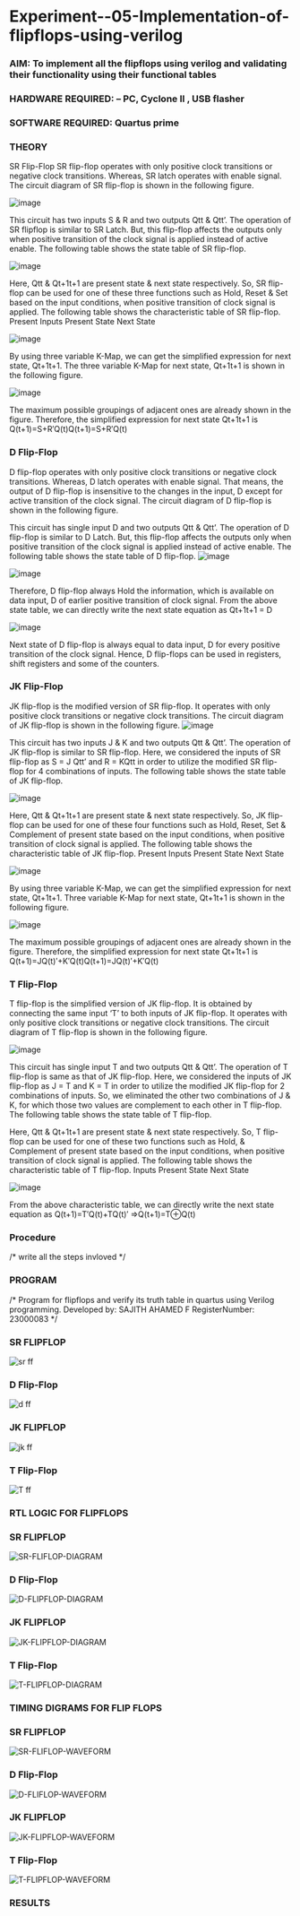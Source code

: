 # Experiment--05-Implementation-of-flipflops-using-verilog
### AIM: To implement all the flipflops using verilog and validating their functionality using their functional tables
### HARDWARE REQUIRED:  – PC, Cyclone II , USB flasher
### SOFTWARE REQUIRED:   Quartus prime
### THEORY 
SR Flip-Flop
SR flip-flop operates with only positive clock transitions or negative clock transitions. Whereas, SR latch operates with enable signal. The circuit diagram of SR flip-flop is shown in the following figure.

![image](https://user-images.githubusercontent.com/36288975/167910294-bb550548-b1dc-4cba-9044-31d9037d476b.png)

 
This circuit has two inputs S & R and two outputs Qtt & Qtt’. The operation of SR flipflop is similar to SR Latch. But, this flip-flop affects the outputs only when positive transition of the clock signal is applied instead of active enable.
The following table shows the state table of SR flip-flop.


![image](https://user-images.githubusercontent.com/36288975/167910648-ced88e69-869c-42e2-9718-a285a3902446.png)


Here, Qtt & Qt+1t+1 are present state & next state respectively. So, SR flip-flop can be used for one of these three functions such as Hold, Reset & Set based on the input conditions, when positive transition of clock signal is applied. The following table shows the characteristic table of SR flip-flop.
Present Inputs	Present State	Next State


![image](https://user-images.githubusercontent.com/36288975/167908180-5fc9d589-1cb5-41f5-b2c8-927e04f5f387.png)

By using three variable K-Map, we can get the simplified expression for next state, Qt+1t+1. The three variable K-Map for next state, Qt+1t+1 is shown in the following figure.

![image](https://user-images.githubusercontent.com/36288975/167908214-25b30a54-db20-4bcb-9385-5f93a1982a09.png)

 
The maximum possible groupings of adjacent ones are already shown in the figure. Therefore, the simplified expression for next state Qt+1t+1 is
Q(t+1)=S+R′Q(t)Q(t+1)=S+R′Q(t)


### D Flip-Flop
D flip-flop operates with only positive clock transitions or negative clock transitions. Whereas, D latch operates with enable signal. That means, the output of D flip-flop is insensitive to the changes in the input, D except for active transition of the clock signal. The circuit diagram of D flip-flop is shown in the following figure.
 
This circuit has single input D and two outputs Qtt & Qtt’. The operation of D flip-flop is similar to D Latch. But, this flip-flop affects the outputs only when positive transition of the clock signal is applied instead of active enable.
The following table shows the state table of D flip-flop.
![image](https://user-images.githubusercontent.com/36288975/167908342-e03f0cbb-5958-43bb-b74a-5e3ec2341675.png)

![image](https://user-images.githubusercontent.com/36288975/167910325-aeef0739-0a54-40e2-bebd-6f5fa0cad10e.png)



Therefore, D flip-flop always Hold the information, which is available on data input, D of earlier positive transition of clock signal. From the above state table, we can directly write the next state equation as
Qt+1t+1 = D



![image](https://user-images.githubusercontent.com/36288975/167908850-d39d07ba-7f9d-490a-b9f2-274e189fd047.png)

Next state of D flip-flop is always equal to data input, D for every positive transition of the clock signal. Hence, D flip-flops can be used in registers, shift registers and some of the counters.


### JK Flip-Flop
JK flip-flop is the modified version of SR flip-flop. It operates with only positive clock transitions or negative clock transitions. The circuit diagram of JK flip-flop is shown in the following figure.
![image](https://user-images.githubusercontent.com/36288975/167910378-d2d984a7-2815-4d17-8c41-ee4bdf59ec24.png) 

 
This circuit has two inputs J & K and two outputs Qtt & Qtt’. The operation of JK flip-flop is similar to SR flip-flop. Here, we considered the inputs of SR flip-flop as S = J Qtt’ and R = KQtt in order to utilize the modified SR flip-flop for 4 combinations of inputs.
The following table shows the state table of JK flip-flop.


![image](https://user-images.githubusercontent.com/36288975/167908575-59c35afb-50d3-46a2-888c-47478a3179d5.png)

Here, Qtt & Qt+1t+1 are present state & next state respectively. So, JK flip-flop can be used for one of these four functions such as Hold, Reset, Set & Complement of present state based on the input conditions, when positive transition of clock signal is applied. The following table shows the characteristic table of JK flip-flop.
Present Inputs	Present State	Next State

![image](https://user-images.githubusercontent.com/36288975/167908664-c854ffe9-0bd3-44c2-bfa6-e53928181c69.png)


By using three variable K-Map, we can get the simplified expression for next state, Qt+1t+1. Three variable K-Map for next state, Qt+1t+1 is shown in the following figure.
 
 
 ![image](https://user-images.githubusercontent.com/36288975/167908688-fa93c3e9-8323-4864-947d-c11d163d5a90.png)

The maximum possible groupings of adjacent ones are already shown in the figure. Therefore, the simplified expression for next state Qt+1t+1 is
Q(t+1)=JQ(t)′+K′Q(t)Q(t+1)=JQ(t)′+K′Q(t)



### T Flip-Flop
T flip-flop is the simplified version of JK flip-flop. It is obtained by connecting the same input ‘T’ to both inputs of JK flip-flop. It operates with only positive clock transitions or negative clock transitions. The circuit diagram of T flip-flop is shown in the following figure.

![image](https://user-images.githubusercontent.com/36288975/167911534-5f3c445d-bc68-46e2-9a9c-7efce5febc60.png)



This circuit has single input T and two outputs Qtt & Qtt’. The operation of T flip-flop is same as that of JK flip-flop. Here, we considered the inputs of JK flip-flop as J = T and K = T in order to utilize the modified JK flip-flop for 2 combinations of inputs. So, we eliminated the other two combinations of J & K, for which those two values are complement to each other in T flip-flop.
The following table shows the state table of T flip-flop.



Here, Qtt & Qt+1t+1 are present state & next state respectively. So, T flip-flop can be used for one of these two functions such as Hold, & Complement of present state based on the input conditions, when positive transition of clock signal is applied. The following table shows the characteristic table of T flip-flop.
Inputs	Present State	Next State


![image](https://user-images.githubusercontent.com/36288975/167909015-53aa9450-3f28-4202-887a-79d88228f8a0.png)

From the above characteristic table, we can directly write the next state equation as
Q(t+1)=T′Q(t)+TQ(t)′
⇒Q(t+1)=T⊕Q(t)

### Procedure
/* write all the steps invloved */



### PROGRAM 
/*
Program for flipflops  and verify its truth table in quartus using Verilog programming.
Developed by: SAJITH AHAMED F
RegisterNumber:  23000083
*/


### SR FLIPFLOP
![sr ff](https://github.com/Sajith-28/Experiment--05-Implementation-of-flipflops-using-verilog/assets/149937471/af64f97d-f481-45ef-89b6-5fd01fff558d)

### D Flip-Flop
![d ff](https://github.com/Sajith-28/Experiment--05-Implementation-of-flipflops-using-verilog/assets/149937471/4c491d9b-3bcb-40b4-a3c1-4e08b2193439)

### JK FLIPFLOP
![jk ff](https://github.com/Sajith-28/Experiment--05-Implementation-of-flipflops-using-verilog/assets/149937471/c291a4c4-caad-4ee2-ad35-68f55736224f)

 ### T Flip-Flop
 ![T ff](https://github.com/Sajith-28/Experiment--05-Implementation-of-flipflops-using-verilog/assets/149937471/abbac38c-ee73-488b-8e2b-4fc2e5a1e964)


### RTL LOGIC FOR FLIPFLOPS 

### SR FLIPFLOP
![SR-FLIFLOP-DIAGRAM](https://github.com/Sajith-28/Experiment--05-Implementation-of-flipflops-using-verilog/assets/149937471/40abc906-b09d-4272-8e46-dc8193439c88)

### D Flip-Flop
![D-FLIPFLOP-DIAGRAM](https://github.com/Sajith-28/Experiment--05-Implementation-of-flipflops-using-verilog/assets/149937471/1d062e79-91ac-4e76-974b-074331e9aad8)


### JK FLIPFLOP
![JK-FLIPFLOP-DIAGRAM](https://github.com/Sajith-28/Experiment--05-Implementation-of-flipflops-using-verilog/assets/149937471/94e623dd-0302-426d-8475-a03bf569efc3)

 ### T Flip-Flop
 ![T-FLIPFLOP-DIAGRAM](https://github.com/Sajith-28/Experiment--05-Implementation-of-flipflops-using-verilog/assets/149937471/b50abf1b-3319-4055-8867-2953c61f57fe)





### TIMING DIGRAMS FOR FLIP FLOPS 
### SR FLIPFLOP
![SR-FLIFLOP-WAVEFORM](https://github.com/Sajith-28/Experiment--05-Implementation-of-flipflops-using-verilog/assets/149937471/ef04edca-6d98-4446-8d8e-a4c481aa948b)

### D Flip-Flop
![D-FLIFLOP-WAVEFORM](https://github.com/Sajith-28/Experiment--05-Implementation-of-flipflops-using-verilog/assets/149937471/434a6df6-191e-4b7e-a4b8-79a225e89e49)

### JK FLIPFLOP
![JK-FLIPFLOP-WAVEFORM](https://github.com/Sajith-28/Experiment--05-Implementation-of-flipflops-using-verilog/assets/149937471/24de7376-f39b-44bc-be9f-d9df9d77eb7c)

 ### T Flip-Flop
 ![T-FLIPFLOP-WAVEFORM](https://github.com/Sajith-28/Experiment--05-Implementation-of-flipflops-using-verilog/assets/149937471/14fe493c-87ac-4cc9-96cd-1ffae127ddbe)








### RESULTS 
